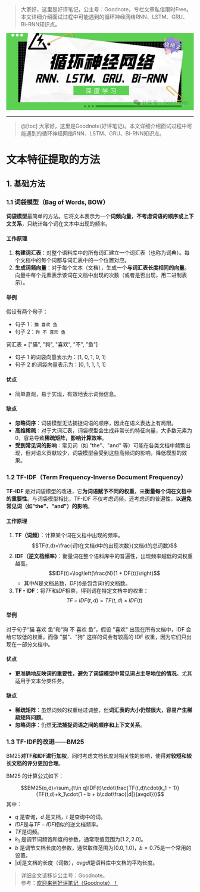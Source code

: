 ﻿> 大家好，这里是好评笔记，公主号：Goodnote，专栏文章私信限时Free。本文详细介绍面试过程中可能遇到的循环神经网络RNN、LSTM、GRU、Bi-RNN知识点。
> 
![在这里插入图片描述](https://github.com/GoodnoteX/Ai_Interview/blob/main/深度学习笔记/image/6.png)


---
> @[toc]
> 大家好，这里是Goodnote(好评笔记)。本文详细介绍面试过程中可能遇到的循环神经网络RNN、LSTM、GRU、Bi-RNN知识点。
> 


# 文本特征提取的方法
## 1. 基础方法
### 1.1 词袋模型（Bag of Words, BOW）
**词袋模型**最简单的方法。它将文本表示为一个**词频向量**，**不考虑词语的顺序或上下文关系**，只统计每个词在文本中出现的频率。
#### 工作原理
1. **构建词汇表**：对整个语料库中的所有词汇建立一个词汇表（也称为词典）。每个文档中的每个词都与词汇表中的一个位置对应。
2. **生成词频向量**：对于每个文本（文档），生成一个**与词汇表长度相同的向量**。向量中每个元素表示该词在文档中出现的次数（或者是否出现，用二进制表示）。
#### 举例
假设有两个句子：
- 句子 1：`猫 喜欢 鱼`
- 句子 2：`狗 不 喜欢 鱼`

词汇表 = ["猫", "狗", "喜欢", "不", "鱼"]

- 句子 1 的词袋向量表示为：[1, 0, 1, 0, 1]
- 句子 2 的词袋向量表示为：[0, 1, 1, 1, 1]
#### 优点
- 简单直观，易于实现，有效地表示词频信息。
#### 缺点
- **忽略词序**：词袋模型无法捕捉词语的顺序，因此在语义表达上有局限。
- **高维稀疏**：对于大词汇表，词袋模型会生成非常长的特征向量，大多数元素为 0，容易导致**稀疏矩阵，影响计算效率**。
- **受到常见词的影响**：常见词（如 "the"、"and" 等）可能在各类文档中频繁出现，但对语义贡献较少，词袋模型会受到这些高频词的影响，降低模型的效果。

### 1.2 TF-IDF（Term Frequency-Inverse Document Frequency）
**TF-IDF** 是对词袋模型的改进，它**为词语赋予不同的权重**，来**衡量每个词在文档中的重要性**。与词袋模型相比，TF-IDF 不仅考虑词频，还考虑词的普遍性，**以避免常见词（如"the"、"and"）的影响**。
#### 工作原理


1. **TF（词频）**：计算某个词在文档中出现的频率。
  $$TF(t,d)=\frac{词t在文档d中的出现次数}{文档d的总词数}$$
2. **IDF（逆文档频率）**：衡量词在整个语料库中的普遍性，出现频率越低的词权重越高。
    $$IDF(t)=\log\left(\frac{N}{1 + DF(t)}\right)$$
     - 其中$N$是文档总数，$DF(t)$是包含词$t$的文档数。
3. **TF - IDF**：将$TF$和$IDF$相乘，得到词在特定文档中的权重：
  $$TF - IDF(t,d)=TF(t,d)\times IDF(t)$$



#### 举例
对于句子“猫 喜欢 鱼”和“狗 不 喜欢 鱼”，假设 "喜欢" 出现在所有文档中，IDF 会给它较低的权重，而像 "猫"、"狗" 这样的词会有较高的 IDF 权重，因为它们只出现在一部分文档中。
#### 优点
- **更准确地反映词的重要性，避免了词袋模型中常见词占主导地位的情况**。尤其适用于文本分类任务。
#### 缺点
- **稀疏矩阵**：虽然词频的权重经过调整，但**词汇表的大小仍然很大，容易产生稀疏矩阵问题**。
- **忽略词序**：仍然**无法捕捉词语之间的顺序和上下文关系**。
### 1.3 TF-IDF的改进——BM25
BM25**对TF和IDF进行加权**，同时考虑文档长度对相关性的影响，使得**对较短和较长文档的评分更加合理**。

BM25 的计算公式如下：


$$BM25(q,d)=\sum_{t\in q}IDF(t)\cdot\frac{TF(t,d)\cdot(k_1 + 1)}{TF(t,d)+k_1\cdot(1 - b + b\cdot\frac{|d|}{avgdl})}$$
其中：
- $q$ 是查询，$d$ 是文档，$t$ 是查询中的词。
- $IDF$是与$TF - IDF$相似的逆文档频率。
- $TF$是词频。
- $k_1$ 是调节词频饱和度的参数，通常取值范围为$[1.2,2.0]$。
- $b$ 是调节文档长度的参数，通常取值范围为$[0.0,1.0]$，$b = 0.75$是一个常用的设置。
- $|d|$是文档的长度（词数），$avgdl$是语料库中文档的平均长度。





> 详细全文请移步公主号：Goodnote。  
参考：[欢迎来到好评笔记（Goodnote）！](https://mp.weixin.qq.com/s/lCcceUHTrM7wOjnxkfrFsQ)


